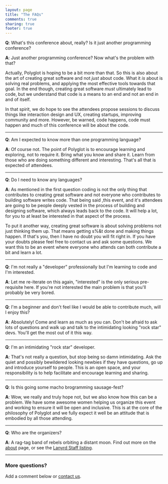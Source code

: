 ```yaml
---
layout: page
title: "The FAQs"
comments: true
sharing: true
footer: true
---
```


__Q__: What's this conference about, really? Is it just another programming
conference?

__A__: Just another programming conference? Now what's the problem with that? 

Actually, Polyglot is hoping to be a bit more than that. So this is also about
the art of creating great software and not *just* about code. What it *is* about
is solving real problems, and applying the most effective tools towards that
goal. In the end though, creating great software *must* ultimately lead to code,
but we understand that code is a means to an end and not an end in and of
itself. 

In that spirit, we do hope to see the attendees propose sessions to discuss
things like interaction design and UX, creating startups, improving community
and more.  However, be warned, code happens, code must happen and much of this
conference will be about the code.

---

__Q__: Am I expected to know more than one programming language?

__A__: Of course not. The point of Polyglot is to encourage learning and exploring, not to
require it. Bring what you know and share it. Learn from those who are doing
something different and interesting. That's all that is expected of attendees.

---

__Q__: Do I need to know any languages?

__A__: As mentioned in the first question coding is not the only thing that
contributes to creating great software and not everyone who contributes to
building software writes code. That being said ,this event, and it's attendees
are going to be people deeply vested in the process of building and designing
software, which always leads back to the code. It will help a lot, for you to at
least be interested in that aspect of the process.

To put it another way, creating great software is about solving problems not
just thinking them up. That means getting s%&t done and making things happen. If
that's you, then I have no doubt you will fit right in. If you have your doubts
please feel free to contact us and ask some questions. We want this to be
an event where everyone who attends can both contribute a bit and learn a lot.

---

__Q__: I'm not really a "developer" professionally but I'm learning to code and
I'm interested.

__A__: Let me re-iterate on this again, "interested" is the only serious
pre-requisite here. If you're not interested the main problem is that you'll
probably be very bored.

---

__Q__: I'm a beginner and don't feel like I would be able to contribute much,
will I enjoy this?

__A__: Absolutely! Come and learn as much as you can. Don't
be afraid to ask lots of questions and walk up and talk to the intimidating
looking "rock star" devs. You'll get the most out of it this way.

---

__Q__: I'm an intimidating "rock star" developer.

__A__: That's not really a question, but stop being so damn intimidating. Ask
the quiet and possibly bewildered looking newbies if they have questions, go up
and introduce yourself to people. This is an open space, and your responsibility
is to help facilitate and encourage learning and sharing.

---

__Q__: Is this going some macho brogramming sausage-fest?

__A__: Wow, we really and truly hope not, but we also know how this can be a
problem. We have some awesome women helping us organize this event and
working to ensure it will be open and inclusive. This is at the core of the
philosophy of Polyglot and we fully expect it well be an attitude that is
embodied by all those attending.

---

__Q__: Who are the organizers?

__A__: A rag-tag band of rebels orbiting a distant moon. Find out more on the [about](/event/about) page, or see the [Lanyrd Staff listing](http://lanyrd.com/2012/polyglotconf/).

---

### More questions?

Add a comment below or [contact us](https://www.eventbrite.com/contact-organizer?eid=3026740061).

